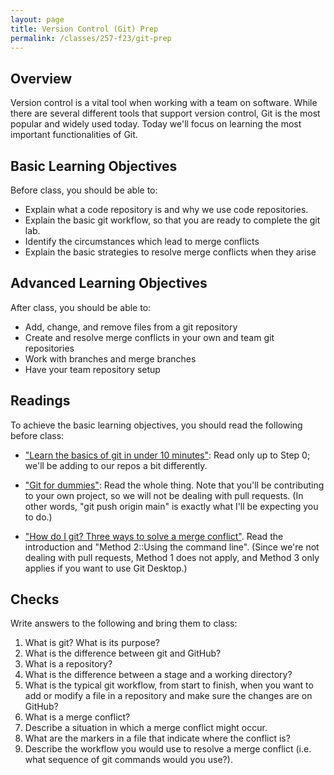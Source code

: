 ```yaml
---
layout: page
title: Version Control (Git) Prep
permalink: /classes/257-f23/git-prep
---
```


## Overview
Version control is a vital tool when working with a team on software. While there are several different tools that support version control, Git is the most popular and widely used today. Today we'll focus on learning the most important functionalities of Git.

## Basic Learning Objectives

Before class, you should be able to:
* Explain what a code repository is and why we use code repositories.
* Explain the basic git workflow, so that you are ready to complete the git lab.
* Identify the circumstances which lead to merge conflicts
* Explain the basic strategies to resolve merge conflicts when they arise

## Advanced Learning Objectives
After class, you should be able to:
* Add, change, and remove files from a git repository
* Create and resolve merge conflicts in your own and team git repositories
* Work with branches and merge branches
* Have your team repository setup

## Readings
To achieve the basic learning objectives, you should read the following before class:

* ["Learn the basics of git in under 10 minutes"](https://www.freecodecamp.org/news/learn-the-basics-of-git-in-under-10-minutes-da548267cc91/): Read only up to Step 0; we'll be adding to our repos a bit differently.

* ["Git for dummies"](https://dev.to/doylecodes/git-for-dummies-1a2i): Read the whole thing. Note that you'll be contributing to your own project, so we will not be dealing with pull requests. (In other words, "git push origin main" is exactly what I'll be expecting you to do.)

* ["How do I git? Three ways to solve a merge conflict"](https://medium.com/@RedRoxProjects/how-do-i-git-three-ways-to-solve-a-merge-conflict-cde4d7924c80). Read the introduction and "Method 2::Using the command line". (Since we're not dealing with pull requests, Method 1 does not apply, and Method 3 only applies if you want to use Git Desktop.)

## Checks
Write answers to the following and bring them to class:
1. What is git? What is its purpose?
2. What is the difference between git and GitHub?
3. What is a repository?
4. What is the difference between a stage and a working directory?
5. What is the typical git workflow, from start to finish, when you want to add or modify a file in a repository and make sure the changes are on GitHub?
6. What is a merge conflict?
7. Describe a situation in which a merge conflict might occur.
8. What are the markers in a file that indicate where the conflict is?
9. Describe the workflow you would use to resolve a merge conflict (i.e. what sequence of git commands would you use?).